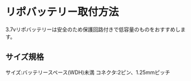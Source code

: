 # リポバッテリー取付方法
3.7vリポバッテリーは安全のため保護回路付きで低容量のものをおすすめします。
## サイズ規格
サイズ:バッテリースペース(WDH)未満
コネクタ:2ピン、1.25mmピッチ
